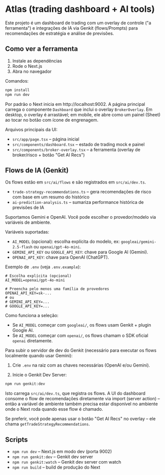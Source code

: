 # Atlas (trading dashboard + AI tools)

Este projeto é um dashboard de trading com um overlay de controle ("a ferramenta") e integrações de IA via Genkit (flows/Prompts) para recomendações de estratégia e análise de previsões.

## Como ver a ferramenta

1) Instale as dependências
2) Rode o Next.js
3) Abra no navegador

Comandos:

```bash
npm install
npm run dev
```

Por padrão o Next inicia em http://localhost:9002. A página principal carrega o componente `Dashboard` que inclui o overlay `BrokerOverlay`. Em desktop, o overlay é arrastável; em mobile, ele abre como um painel (Sheet) ao tocar no botão com ícone de engrenagem.

Arquivos principais da UI:
- `src/app/page.tsx` – página inicial
- `src/components/dashboard.tsx` – estado de trading mock e painel
- `src/components/broker-overlay.tsx` – a ferramenta (overlay de broker/risco + botão "Get AI Recs")

## Flows de IA (Genkit)

Os flows estão em `src/ai/flows` e são registrados em `src/ai/dev.ts`.

- `trade-strategy-recommendations.ts` – gera recomendações de risco com base em um resumo do histórico
- `ai-prediction-analysis.ts` – sumariza performance histórica de previsões de IA

Suportamos Gemini e OpenAI. Você pode escolher o provedor/modelo via variáveis de ambiente.

Variáveis suportadas:
- `AI_MODEL` (opcional): escolha explícita do modelo, ex: `googleai/gemini-2.5-flash` ou `openai/gpt-4o-mini`.
- `GEMINI_API_KEY` ou `GOOGLE_API_KEY`: chave para Google AI (Gemini).
- `OPENAI_API_KEY`: chave para OpenAI (ChatGPT).

Exemplo de `.env` (veja `.env.example`):

```
# Escolha explícita (opcional)
AI_MODEL=openai/gpt-4o-mini

# Preencha pelo menos uma família de provedores
OPENAI_API_KEY=sk-...
# ou
# GEMINI_API_KEY=...
# GOOGLE_API_KEY=...
```

Como funciona a seleção:
- Se `AI_MODEL` começar com `googleai/`, os flows usam Genkit + plugin Google AI.
- Se `AI_MODEL` começar com `openai/`, os flows chamam o SDK oficial `openai` diretamente.

Para subir o servidor de dev do Genkit (necessário para executar os flows localmente quando usar Gemini):

1) Crie `.env` na raiz com as chaves necessárias (OpenAI e/ou Gemini).

2) Inicie o Genkit Dev Server:

```bash
npm run genkit:dev
```

Isto carrega `src/ai/dev.ts`, que registra os flows. A UI do dashboard consome o flow de recomendações diretamente via import (server action) – então a variável de ambiente também precisa estar disponível no ambiente onde o Next roda quando esse flow é chamado.

Se preferir, você pode apenas usar o botão "Get AI Recs" no overlay – ele chama `getTradeStrategyRecommendations`.

## Scripts

- `npm run dev` – Next.js em modo dev (porta 9002)
- `npm run genkit:dev` – Genkit dev server
- `npm run genkit:watch` – Genkit dev server com watch
- `npm run build` – build de produção do Next
